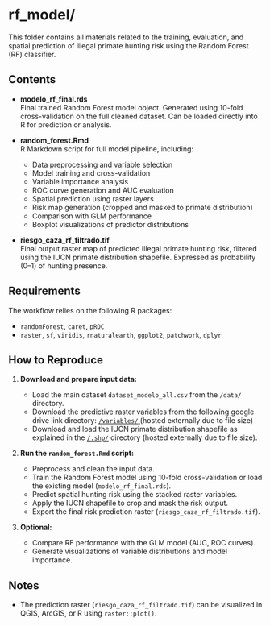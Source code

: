 # rf_model/

This folder contains all materials related to the training, evaluation, and spatial prediction of illegal primate hunting risk using the Random Forest (RF) classifier.

## Contents

- **modelo_rf_final.rds**  
  Final trained Random Forest model object. Generated using 10-fold cross-validation on the full cleaned dataset. Can be loaded directly into R for prediction or analysis.

- **random_forest.Rmd**  
  R Markdown script for full model pipeline, including:
  - Data preprocessing and variable selection
  - Model training and cross-validation
  - Variable importance analysis
  - ROC curve generation and AUC evaluation
  - Spatial prediction using raster layers
  - Risk map generation (cropped and masked to primate distribution)
  - Comparison with GLM performance
  - Boxplot visualizations of predictor distributions

- **riesgo_caza_rf_filtrado.tif**  
  Final output raster map of predicted illegal primate hunting risk, filtered using the IUCN primate distribution shapefile. Expressed as probability (0–1) of hunting presence.

## Requirements

The workflow relies on the following R packages:
- `randomForest`, `caret`, `pROC`
- `raster`, `sf`, `viridis`, `rnaturalearth`, `ggplot2`, `patchwork`, `dplyr`

## How to Reproduce

1. **Download and prepare input data:**
   - Load the main dataset `dataset_modelo_all.csv` from the `/data/` directory.
   - Download the predictive raster variables from the following google drive link directory: [`/variables/` ](https://drive.google.com/drive/folders/13ENit3NzjQ8nZb11pIet4NIscoZD0vE1?usp=share_link) (hosted externally due to file size)
   - Download and load the IUCN primate distribution shapefile as explained in the [`/.shp/`](https://drive.google.com/drive/folders/12v32ctX-P9l-fV5P1VM1j9vdchSndkYD?usp=sharing) directory (hosted externally due to file size).

2. **Run the `random_forest.Rmd` script:**
   - Preprocess and clean the input data.
   - Train the Random Forest model using 10-fold cross-validation or load the existing model (`modelo_rf_final.rds`).
   - Predict spatial hunting risk using the stacked raster variables.
   - Apply the IUCN shapefile to crop and mask the risk output.
   - Export the final risk prediction raster (`riesgo_caza_rf_filtrado.tif`).

3. **Optional:**
   - Compare RF performance with the GLM model (AUC, ROC curves).
   - Generate visualizations of variable distributions and model importance.


## Notes

- The prediction raster (`riesgo_caza_rf_filtrado.tif`) can be visualized in QGIS, ArcGIS, or R using `raster::plot()`.

